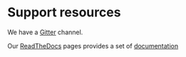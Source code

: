 # Support resources

We have a [Gitter](https://gitter.im/LLNL/GridDyn) channel.

Our [ReadTheDocs](https://griddyn.readthedocs.io/en/latest/) pages provides a set of [documentation](https://griddyn.readthedocs.io/en/latest/)
